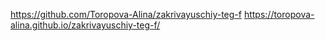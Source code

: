https://github.com/Toropova-Alina/zakrivayuschiy-teg-f
https://toropova-alina.github.io/zakrivayuschiy-teg-f/